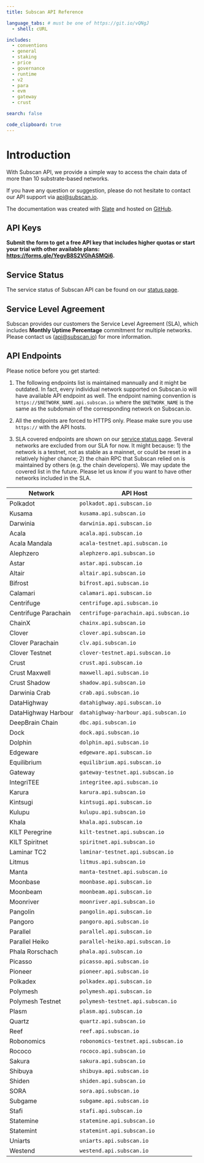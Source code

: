 ```yaml
---
title: Subscan API Reference

language_tabs: # must be one of https://git.io/vQNgJ
  - shell: cURL

includes:
  - conventions
  - general
  - staking
  - price
  - governance
  - runtime
  - v2
  - para
  - evm
  - gateway
  - crust

search: false

code_clipboard: true
---
```


# Introduction

With Subscan API, we provide a simple way to access the chain data of more than 10 substrate-based networks.

If you have any question or suggestion, please do not hesitate to contact our API support via [api@subscan.io](mailto:api@subscan.io).

The documentation was created with [Slate](https://github.com/slatedocs/slate) and hosted on [GitHub](https://github.com/itering/subscan-api-docs).

## API Keys

**Submit the form to get a free API key that includes higher quotas or start your trial with other available plans: <https://forms.gle/YegvB8S2VGhASMQi6>.**

## Service Status

The service status of Subscan API can be found on our [status page](https://subscan.statuspage.io).

## Service Level Agreement

Subscan provides our customers the Service Level Agreement (SLA), which includes **Monthly Uptime Percentage** commitment for multiple networks. Please contact us ([api@subscan.io](mailto:api@subscan.io)) for more information.

## API Endpoints

Please notice before you get started:

1. The following endpoints list is maintained mannually and it might be outdated. In fact, every individual network supported on Subscan.io will have available API endpoint as well. The endpoint naming convention is `https://$NETWORK_NAME.api.subscan.io` where the `$NETWORK_NAME` is the same as the subdomain of the corresponding network on Subscan.io.

2. All the endpoints are forced to HTTPS only. Please make sure you use `https://` with the API hosts.

3. SLA covered endpoints are shown on our [service status page](https://subscan.statuspage.io/). Several networks are excluded from our SLA for now. It might because: 1) the network is a testnet, not as stable as a mainnet, or could be reset in a relatively higher chance; 2) the chain RPC that Subscan relied on is maintained by others (e.g. the chain developers). We may update the covered list in the future. Please let us know if you want to have other networks included in the SLA.

| Network             | API Host                             |
| ------------------- | ------------------------------------ |
| Polkadot            | `polkadot.api.subscan.io`            |
| Kusama              | `kusama.api.subscan.io`              |
| Darwinia            | `darwinia.api.subscan.io`            |
| Acala               | `acala.api.subscan.io`               |
| Acala Mandala       | `acala-testnet.api.subscan.io`       |
| Alephzero           | `alephzero.api.subscan.io`           |
| Astar               | `astar.api.subscan.io`               |
| Altair              | `altair.api.subscan.io`              |
| Bifrost             | `bifrost.api.subscan.io`             |
| Calamari            | `calamari.api.subscan.io`            |
| Centrifuge          | `centrifuge.api.subscan.io`          |
| Centrifuge Parachain| `centrifuge-parachain.api.subscan.io`|
| ChainX              | `chainx.api.subscan.io`              |
| Clover              | `clover.api.subscan.io`              |
| Clover Parachain    | `clv.api.subscan.io`                 |
| Clover Testnet      | `clover-testnet.api.subscan.io`      |
| Crust               | `crust.api.subscan.io`               |
| Crust Maxwell       | `maxwell.api.subscan.io`             |
| Crust Shadow        | `shadow.api.subscan.io`              |
| Darwinia Crab       | `crab.api.subscan.io`                |
| DataHighway         | `datahighway.api.subscan.io`         |
| DataHighway Harbour | `datahighway-harbour.api.subscan.io` |
| DeepBrain Chain     | `dbc.api.subscan.io`                 |
| Dock                | `dock.api.subscan.io`                |
| Dolphin             | `dolphin.api.subscan.io`             |
| Edgeware            | `edgeware.api.subscan.io`            |
| Equilibrium         | `equilibrium.api.subscan.io`         |
| Gateway             | `gateway-testnet.api.subscan.io`     |
| IntegriTEE          | `integritee.api.subscan.io`          |
| Karura              | `karura.api.subscan.io`              |
| Kintsugi            | `kintsugi.api.subscan.io`            |
| Kulupu              | `kulupu.api.subscan.io`              |
| Khala               | `khala.api.subscan.io`               |
| KILT Peregrine      | `kilt-testnet.api.subscan.io`        |
| KILT Spiritnet      | `spiritnet.api.subscan.io`           |
| Laminar TC2         | `laminar-testnet.api.subscan.io`     |
| Litmus              | `litmus.api.subscan.io`              |
| Manta               | `manta-testnet.api.subscan.io`       |
| Moonbase            | `moonbase.api.subscan.io`            |
| Moonbeam            | `moonbeam.api.subscan.io`            |
| Moonriver           | `moonriver.api.subscan.io`           |
| Pangolin            | `pangolin.api.subscan.io`            |
| Pangoro             | `pangoro.api.subscan.io`             |
| Parallel            | `parallel.api.subscan.io`            |
| Parallel Heiko      | `parallel-heiko.api.subscan.io`      |
| Phala Rorschach     | `phala.api.subscan.io`               |
| Picasso             | `picasso.api.subscan.io`             |
| Pioneer             | `pioneer.api.subscan.io`             |
| Polkadex            | `polkadex.api.subscan.io`            |
| Polymesh            | `polymesh.api.subscan.io`            |
| Polymesh Testnet    | `polymesh-testnet.api.subscan.io`    |
| Plasm               | `plasm.api.subscan.io`               |
| Quartz              | `quartz.api.subscan.io`              |
| Reef                | `reef.api.subscan.io`                |
| Robonomics          | `robonomics-testnet.api.subscan.io`  |
| Rococo              | `rococo.api.subscan.io`              |
| Sakura              | `sakura.api.subscan.io`              |
| Shibuya             | `shibuya.api.subscan.io`             |
| Shiden              | `shiden.api.subscan.io`              |
| SORA                | `sora.api.subscan.io`                |
| Subgame             | `subgame.api.subscan.io`             |
| Stafi               | `stafi.api.subscan.io`               |
| Statemine           | `statemine.api.subscan.io`           |
| Statemint           | `statemint.api.subscan.io`           |
| Uniarts             | `uniarts.api.subscan.io`             |
| Westend             | `westend.api.subscan.io`             |
